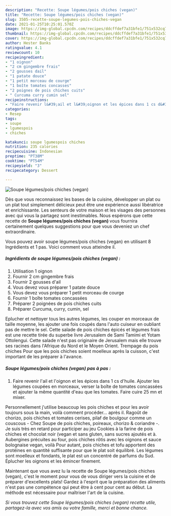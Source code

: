 ```yaml
---
description: "Recette: Soupe légumes/pois chiches (vegan)"
title: "Recette: Soupe légumes/pois chiches (vegan)"
slug: 3505-recette-soupe-legumes-pois-chiches-vegan
date: 2021-01-25T10:25:01.570Z
image: https://img-global.cpcdn.com/recipes/ddcffdef7a31bfe1/751x532cq70/soupe-legumespois-chiches-vegan-photo-principale-de-la-recette.jpg
thumbnail: https://img-global.cpcdn.com/recipes/ddcffdef7a31bfe1/751x532cq70/soupe-legumespois-chiches-vegan-photo-principale-de-la-recette.jpg
cover: https://img-global.cpcdn.com/recipes/ddcffdef7a31bfe1/751x532cq70/soupe-legumespois-chiches-vegan-photo-principale-de-la-recette.jpg
author: Hester Banks
ratingvalue: 4.1
reviewcount: 10
recipeingredient:
- "1 oignon"
- "2 cm gingembre frais"
- "2 gousses dail"
- "1 patate douce"
- "1 petit morceau de courge"
- "1 boîte tomates concasses"
- "2 poignes de pois chiches cuits"
- " Curcuma curry cumin sel"
recipeinstructions:
- "Faire revenir l&#39;ail et l&#39;oignon et les épices dans 1 cs d&#39;huile. Ajouter les légumes coupées en morceaux, verser la boîte de tomates concassées et ajouter la même quantité d&#39;eau que les tomates. Faire cuire 25 mn et mixer."
categories:
- Resep
tags:
- soupe
- lgumespois
- chiches

katakunci: soupe lgumespois chiches 
nutrition: 235 calories
recipecuisine: Indonesian
preptime: "PT38M"
cooktime: "PT54M"
recipeyield: "3"
recipecategory: Dessert

---
```



![Soupe légumes/pois chiches (vegan)](https://img-global.cpcdn.com/recipes/ddcffdef7a31bfe1/751x532cq70/soupe-legumespois-chiches-vegan-photo-principale-de-la-recette.jpg)

Dès que vous reconnaissez les bases de la cuisine, développer un plat ou un plat tout simplement délicieux peut être une expérience aussi libératrice et enrichissante. Les senteurs de votre maison et les visages des personnes avec qui vous la partagez sont inestimables. Nous espérons que cette recette de <strong> Soupe légumes/pois chiches (vegan) </strong> vous fournira certainement quelques suggestions pour que vous deveniez un chef extraordinaire.

<!--inarticleads1-->

Vous pouvez avoir soupe légumes/pois chiches (vegan) en utilisant 8 Ingrédients et 1 pas. Voici comment vous atteindre il.

##### Ingrédients de soupe légumes/pois chiches (vegan) :

1. Utilisation 1 oignon
1. Fournir 2 cm gingembre frais
1. Fournir 2 gousses d&#39;ail
1. Vous devez vous préparer 1 patate douce
1. Vous devez vous préparer 1 petit morceau de courge
1. Fournir 1 boîte tomates concassées
1. Préparer 2 poignées de pois chiches cuits
1. Préparer  Curcuma, curry, cumin, sel


Eplucher et nettoyer tous les autres légumes, les couper en morceaux de taille moyenne, les ajouter une fois coupés dans l&#39;auto cuiseur en oubliant pas de mettre le sel. Cette salade de pois chiches épicés et légumes frais est une recette tirée du superbe livre Jerusalem de Sami Tamimi et Yotam Ottolengui. Cette salade n&#39;est pas originaire de Jerusalem mais elle trouve ses racines dans l&#39;Afrique du Nord et le Moyen Orient. Trempage du pois chiches Pour que les pois chiches soient moelleux après la cuisson, c&#39;est important de les préparer à l&#39;avance. 

<!--inarticleads2-->

##### Soupe légumes/pois chiches (vegan) pas à pas :

1. Faire revenir l&#39;ail et l&#39;oignon et les épices dans 1 cs d&#39;huile. Ajouter les légumes coupées en morceaux, verser la boîte de tomates concassées et ajouter la même quantité d&#39;eau que les tomates. Faire cuire 25 mn et mixer.


Personnellement j&#39;utilise beaucoup les pois chiches et pour les avoir toujours sous la main, voilà comment procéder… après il. Ragoût de chorizo, pois chiches et tomates cerises, pilaf de boulgour comme un couscous - Chez Soupe de pois chiches, poireaux, chorizo &amp; coriandre -. Je suis très en retard pour participer au jeu Cookies à la farine de pois chiches et chocolat noir (vegan et sans gluten, sans sucres ajoutés et à. Aubergines précuites au four, pois chiches rôtis avec les oignons et sauce bolognaise vegan, voilà Pour autant, pois chiches et tofu apportent des protéines en quantité suffisante pour que le plat soit équilibré. Les légumes sont moelleux et fondants, le plat est un concentré de parfums du Sud. Éplucher les oignons et les émincer finement. 

<!--inarticleads1-->

<p>
Maintenant que vous avez lu la recette de Soupe légumes/pois chiches (vegan), c'est le moment pour vous de vous diriger vers la cuisine et de préparer d'excellents plats! Gardez à l'esprit que la préparation des aliments n'est pas une compétence qui peut être à cent pour cent au début. La méthode est nécessaire pour maîtriser l'art de la cuisine.
</p>

<p>
<i>Si vous trouvez cette Soupe légumes/pois chiches (vegan) recette utile, partagez-la avec vos amis ou votre famille, merci et bonne chance.</i>
</p>
